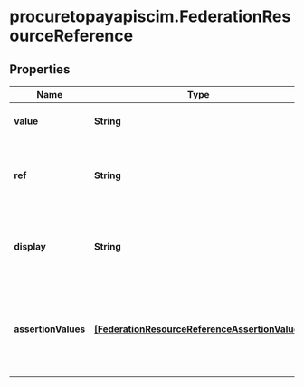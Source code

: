 # procuretopayapiscim.FederationResourceReference

## Properties

Name | Type | Description | Notes
------------ | ------------- | ------------- | -------------
**value** | **String** | Identifier of the Federation. | 
**ref** | **String** | The URI corresponding to a SCIM resource that is this Federation. | [optional] [readonly] 
**display** | **String** | A human-readable name, primarily used for display purposes. | [optional] [readonly] 
**assertionValues** | [**[FederationResourceReferenceAssertionValue]**](FederationResourceReferenceAssertionValue.md) | References to the federations in which the user has at least one assertion value. | 


